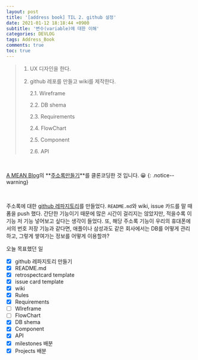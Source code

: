 ```yaml
---
layout: post
title: '[address book] TIL 2. github 설정'
date: 2021-01-12 18:18:44 +0900
subtitle: '변수(variable)에 대한 이해'
categories: DEVLOG
tags: Address_Book
comments: true
toc: true
---
```


> 1. UX 디자인을 한다.
> 
> 2. github 레포를 만들고 wiki를 제작한다.
> 
>    2.1. Wireframe
> 
>    2.2. DB shema
> 
>    2.3. Requirements
> 
>    2.4. FlowChart
> 
>    2.5. Component
> 
>    2.6. API
> 


 <br>

[A MEAN Blog](https://www.a-mean-blog.com/ko/blog)의 **[주소록만들기](https://www.a-mean-blog.com/ko/blog/Node-JS-%EC%B2%AB%EA%B1%B8%EC%9D%8C/%EC%A3%BC%EC%86%8C%EB%A1%9D-%EB%A7%8C%EB%93%A4%EA%B8%B0)**를 클론코딩한 것 입니다. 😀 
{: .notice--warning}

<br>



주소록에 대한 [github 레파지토리](https://github.com/riverpark94/address_book)를 만들었다. `README.md`와 wiki, issue 카드를 말 때 폼을 push 했다. 간단한 기능이기 때문에 많은 시간이 걸리지는 않았지만, 적을수록 이 기능 저 기능 넣어보고 싶다는 생각이 들었다. 또, 해당 주소록 기능이 우리의 휴대폰에서의 번호 저장 기능과 같다면, 애플이나 삼성과도 같은 회사에서는 DB를 어떻게 관리하고, 그렇게 쌓여가는 정보를 어떻게 이용할까?



오늘 목표했던 일 

- [x] github 레파지토리 만들기
- [x] README.md
- [x] retrospectcard template
- [x] issue card template
- [x] wiki
- [x] Rules
- [x] Requirements
- [ ] WIreframe
- [ ] FlowChart
- [x] DB shema
- [x] Component
- [x] API
- [x] milestones 배분
- [x] Projects 배분
